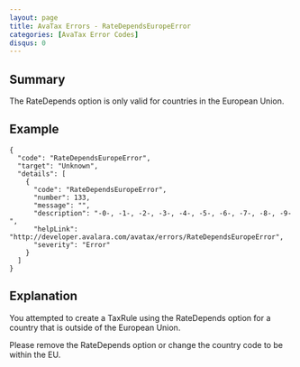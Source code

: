 ```yaml
---
layout: page
title: AvaTax Errors - RateDependsEuropeError
categories: [AvaTax Error Codes]
disqus: 0
---
```


## Summary

The RateDepends option is only valid for countries in the European Union.

## Example

    {
      "code": "RateDependsEuropeError",
      "target": "Unknown",
      "details": [
        {
          "code": "RateDependsEuropeError",
          "number": 133,
          "message": "",
          "description": "-0-, -1-, -2-, -3-, -4-, -5-, -6-, -7-, -8-, -9-",
          "helpLink": "http://developer.avalara.com/avatax/errors/RateDependsEuropeError",
          "severity": "Error"
        }
      ]
    }

## Explanation

You attempted to create a TaxRule using the RateDepends option for a country that is outside of the European Union.

Please remove the RateDepends option or change the country code to be within the EU.
